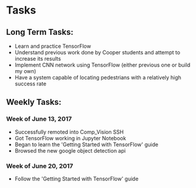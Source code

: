 # Tasks 

## Long Term Tasks:
- Learn and practice TensorFlow
- Understand previous work done by Cooper students and attempt to increase its results
- Implement CNN network using TensorFlow (either previous one or build my own)
- Have a system capable of locating pedestrians with a relatively high success rate
 
## Weekly Tasks:
 
### Week of June 13, 2017
- Successfully remoted into Comp_Vision SSH
- Got TensorFlow working in Jupyter Notebook
- Began to learn the 'Getting Started with TensorFlow' guide
- Browsed the new google object detection api

### Week of June 20, 2017
- Follow the 'Getting Started with TensorFlow' guide
